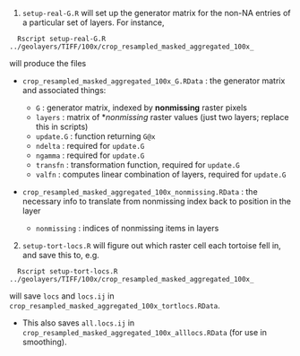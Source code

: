 1. `setup-real-G.R` will set up the generator matrix for the non-NA entries of a particular set of layers.  For instance, 
```
  Rscript setup-real-G.R ../geolayers/TIFF/100x/crop_resampled_masked_aggregated_100x_
```
will produce the files 
- `crop_resampled_masked_aggregated_100x_G.RData` : the generator matrix and associated things:
  - `G` : generator matrix, indexed by **nonmissing** raster pixels
  - `layers` : matrix of **nonmissing* raster values (just two layers; replace this in scripts)
  - `update.G` : function returning `G@x`
  - `ndelta` : required for `update.G`
  - `ngamma` : required for `update.G`
  - `transfn` : transformation function, required for `update.G`
  - `valfn` : computes linear combination of layers, required for `update.G`
 
- `crop_resampled_masked_aggregated_100x_nonmissing.RData` : the necessary info to translate from nonmissing index back to position in the layer
  - `nonmissing` : indices of nonmissing items in layers


2. `setup-tort-locs.R` will figure out which raster cell each tortoise fell in, and save this to, e.g.
```
  Rscript setup-tort-locs.R ../geolayers/TIFF/100x/crop_resampled_masked_aggregated_100x_
```
will save `locs` and `locs.ij` in `crop_resampled_masked_aggregated_100x_tortlocs.RData`.
  - This also saves `all.locs.ij` in `crop_resampled_masked_aggregated_100x_alllocs.RData` (for use in smoothing).
